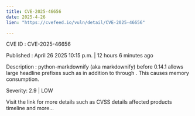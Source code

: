 ```yaml
---
title: CVE-2025-46656
date: 2025-4-26
lien: "https://cvefeed.io/vuln/detail/CVE-2025-46656"

---
```


CVE ID : CVE-2025-46656

Published :  April 26
2025
10:15 p.m. | 12 hours
6 minutes ago

Description : python-markdownify (aka markdownify) before 0.14.1 allows large headline prefixes such as 
 in addition to 
 through 
. This causes memory consumption.

Severity: 2.9 | LOW

Visit the link for more details
such as CVSS details
affected products
timeline
and more...
